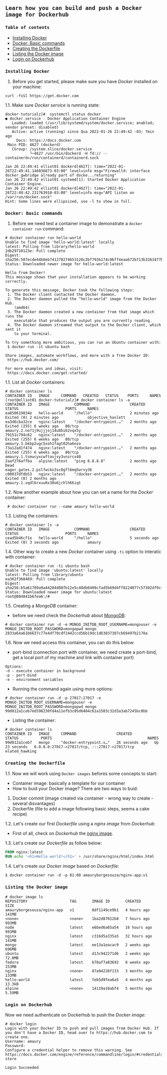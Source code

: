 ## `Learn how you can build and push a Docker image for Dockerhub`

### `Table of contents`
- [Installing Docker](#Installing-Docker)
- [Docker: Basic commands](#Docker-Basic-commands)
- [Creating the Dockerfile](#Creating-the-Dockerfile)
- [Listing the Docker image](#Listing-the-Docker-image)
- [Login on Dockerhub](#Login-on-Dockerhub)

### `Installing Docker`

1. Before you get started, please make sure you have *Docker* installed on your machine:

```
curl -fsSl https://get.docker.com
```

1.1. Make sure *Docker service* is running state:

```
docker-tutorialz]#  systemctl status docker
● docker.service - Docker Application Container Engine
   Loaded: loaded (/usr/lib/systemd/system/docker.service; enabled; vendor preset: disabled)
   Active: active (running) since Qua 2022-01-26 22:49:42 -03; 7min ago
     Docs: https://docs.docker.com
 Main PID: 4627 (dockerd)
   CGroup: /system.slice/docker.service
           └─4627 /usr/bin/dockerd -H fd:// --containerd=/run/containerd/containerd.sock

Jan 26 22:49:41 elliot01 dockerd[4627]: time="2022-01-26T22:49:41.146036873-03:00" level=info msg="Firewalld: interface docker_gwbridge already part of docke...returning"
Jan 26 22:49:42 elliot01 systemd[1]: Started Docker Application Container Engine.
Jan 26 22:49:42 elliot01 dockerd[4627]: time="2022-01-26T22:49:42.231763910-03:00" level=info msg="API listen on /var/run/docker.sock"
Hint: Some lines were ellipsized, use -l to show in full.
```

### `Docker: Basic commands`

1. Before we need test a container image to demonstrate a `docker container run` command:

```
# docker container run hello-world
Unable to find image 'hello-world:latest' locally
latest: Pulling from library/hello-world
2db29710123e: Pull complete
Digest: sha256:507ecde44b8eb741278274653120c2bf793b174c06ff4eaa672b713b3263477b
Status: Downloaded newer image for hello-world:latest

Hello from Docker!
This message shows that your installation appears to be working correctly.

To generate this message, Docker took the following steps:
 1. The Docker client contacted the Docker daemon.
 2. The Docker daemon pulled the "hello-world" image from the Docker Hub.
    (amd64)
 3. The Docker daemon created a new container from that image which runs the
    executable that produces the output you are currently reading.
 4. The Docker daemon streamed that output to the Docker client, which sent it
    to your terminal.

To try something more ambitious, you can run an Ubuntu container with:
 $ docker run -it ubuntu bash

Share images, automate workflows, and more with a free Docker ID:
 https://hub.docker.com/

For more examples and ideas, visit:
 https://docs.docker.com/get-started/
```

1.1. List all *Docker* containers:

```
# docker container ls
CONTAINER ID   IMAGE     COMMAND   CREATED   STATUS    PORTS     NAMES
[root@elliot01 docker-tutorialz]# docker container ls -a
CONTAINER ID   IMAGE           COMMAND                  CREATED         STATUS                     PORTS     NAMES
ea850619834e   hello-world     "/hello"                 2 minutes ago   Exited (0) 2 minutes ago             objective_haslett
ea3d6cba32ce   nginx:latest    "/docker-entrypoint.…"   2 months ago    Exited (255) 6 weeks ago   80/tcp    amaury.2.no71j9ujjjoj14u8bi62vqx5y
79151c794c62   nginx:latest    "/docker-entrypoint.…"   2 months ago    Exited (255) 6 weeks ago   80/tcp    amaury.3.bkbp2ugc5xoh1fagt02ha6nso
73a12ad1f474   nginx:latest    "/docker-entrypoint.…"   2 months ago    Exited (255) 6 weeks ago   80/tcp    amaury.1.tsmucyxcwftavjvy3vnzrcx40
2aaf276affba   alpine:latest   "ping 8.8.8.8"           2 months ago    Dead                                 eager_gates.2.pslfwckn3sc0gfl6mq5wrvy36
c00037dfdb53   nginx:latest    "/docker-entrypoint.…"   2 months ago    Exited (0) 2 months ago              amaury.1.vqdl6rxuu0x30o6jchlh66iqt
```

1.2. Now another example about how you can set a name for the *Docker* container: 

```
 # docker container run --name amaury hello-world
```

1.3. Listing the containers:

```
# docker container ls -a
CONTAINER ID   IMAGE           COMMAND                  CREATED         STATUS                     PORTS     NAMES
cead5b46cf1e   hello-world     "/hello"                 5 seconds ago   Exited (0) 3 seconds ago             amaury
```

1.4. Other way to create a new *Docker* container using `-ti` option to interatic with container:

```
# docker container run -ti ubuntu bash
Unable to find image 'ubuntu:latest' locally
latest: Pulling from library/ubuntu
ea362f368469: Pull complete
Digest: sha256:b5a61709a9a44284d88fb12e5c48db0409cfad5b69d4ff8224077c57302df9cf
Status: Downloaded newer image for ubuntu:latest
root@804841b67ea6:/#
```

1.5. Creating a *MongoDB* container:

- before we need check the *Dockerhub* about [MongoDB](https://hub.docker.com/_/mongo):

```
# docker container run -d -e MONGO_INITDB_ROOT_USERNAME=mongouser -e MONGO_INITDB_ROOT_PASSWORD=mongopwd mongo
2833a64a61b6637c77e4df70cdf2442ccd56b19dc1d63037307cb69497b2178a
```

1.6. Now we need access this container, you can do this below:

- port-bind (connection port with container, we need create a port-bind, get a local port of my machine and link with container port)
```
Options:
-d - execute container in background 
-p - port-bind
-e - environment variables 
```
- Running the command again using more options:

```
# docker container run -d -p 27017:27017 -e MONGO_INITDB_ROOT_USERNAME=mongouser -e MONGO_INITDB_ROOT_PASSWORD=mongopwd mongo
99d012a1ceb7ed598230fd4a11efb3c05d6404c61a1503c32d3a3ab7245bc8bb
```

- Listing the container:

```
# docker container ls
CONTAINER ID   IMAGE     COMMAND                  CREATED          STATUS          PORTS                                           NAMES
99d012a1ceb7   mongo     "docker-entrypoint.s…"   26 seconds ago   Up 23 seconds   0.0.0.0:27017->27017/tcp, :::27017->27017/tcp   elated_hawking
```

### `Creating the Dockerfile`

1.1. Now we will work using `Docker images` befores some concepts to start:

- Container image: basically a template for our container
-  How to buid your Docker image? There are two ways to buid:
1. Docker commit (image created via container - wrong way to create - several disvantages)
2. Dockerfile (file to add a image following basic steps, seems a cake recipe)


1.2. Let's create our first *Dockerfile* using a *nginx image* from *Dockerhub*:

- First of all, check on *Dockerhub* the [nginx image](https://hub.docker.com/_/nginx).

1.3. Let's create our *Dockerfile* as follow below:

```dockerfile
FROM nginx:latest
RUN echo '<h1>Hello world!</h1>' > /usr/share/nginx/html/index.html
```
1.4. Let's create our *Docker image* based on *Dockerfile*:

```
$ docker container run -d -p 81:80 amauryborgesouza/nginx-app:v1
```

### `Listing the Docker image`

```
# docker image ls
REPOSITORY                   TAG       IMAGE ID       CREATED        SIZE
amauryborgesouza/nginx-app   v1        8df1149ce9b1   4 hours ago    141MB
<none>                       <none>    1ba2d87012b8   7 hours ago    993MB
node                         latest    e6bed6a65a54   16 hours ago   993MB
nginx                        latest    c316d5a335a5   32 hours ago   141MB
mongo                        latest    ee13a1eacac9   2 weeks ago    696MB
ubuntu                       latest    d13c942271d6   2 weeks ago    72.8MB
fedora                       latest    b78af7a83692   8 weeks ago    153MB
nginx                        <none>    87a94228f133   3 months ago   133MB
hello-world                  latest    feb5d9fea6a5   4 months ago   13.3kB
alpine                       <none>    14119a10abf4   5 months ago   5.59MB
```

### `Login on Dockerhub`

Now we need authenticate on Dockerhub to push the *Docker image*:

```
# docker login
Login with your Docker ID to push and pull images from Docker Hub. If you don't have a Docker ID, head over to https://hub.docker.com to create one.
Username: amaury
Password:
Configure a credential helper to remove this warning. See
https://docs.docker.com/engine/reference/commandline/login/#credentials-store

Login Succeeded
```
